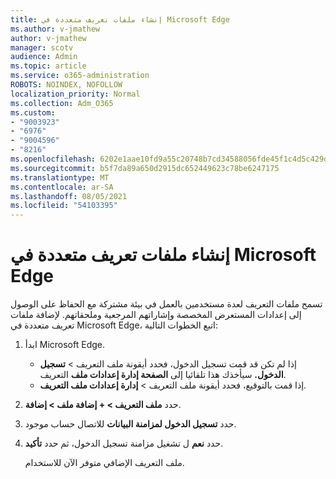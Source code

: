 ```yaml
---
title: إنشاء ملفات تعريف متعددة في Microsoft Edge
ms.author: v-jmathew
author: v-jmathew
manager: scotv
audience: Admin
ms.topic: article
ms.service: o365-administration
ROBOTS: NOINDEX, NOFOLLOW
localization_priority: Normal
ms.collection: Adm_O365
ms.custom:
- "9003923"
- "6976"
- "9004596"
- "8216"
ms.openlocfilehash: 6202e1aae10fd9a55c20748b7cd34588056fde45f1c4d5c429da651f7a9bb6a7
ms.sourcegitcommit: b5f7da89a650d2915dc652449623c78be6247175
ms.translationtype: MT
ms.contentlocale: ar-SA
ms.lasthandoff: 08/05/2021
ms.locfileid: "54103395"
---
```

# <a name="create-multiple-profiles-in-microsoft-edge"></a>إنشاء ملفات تعريف متعددة في Microsoft Edge

تسمح ملفات التعريف لعدة مستخدمين بالعمل في بيئة مشتركة مع الحفاظ على الوصول إلى إعدادات المستعرض المخصصة وإشاراتهم المرجعية وملحقاتهم. لإضافة ملفات تعريف متعددة في Microsoft Edge، اتبع الخطوات التالية:

1. ابدأ Microsoft Edge.
    - إذا لم تكن قد قمت تسجيل الدخول، فحدد أيقونة ملف التعريف > **تسجيل الدخول.** سيأخذك هذا تلقائيا إلى **الصفحة إدارة إعدادات ملف** التعريف.
    - إذا قمت بالتوقيع، فحدد أيقونة ملف التعريف > **إدارة إعدادات ملف التعريف**.
2. حدد **ملف التعريف > + إضافة ملف > إضافة**.
3. حدد **تسجيل الدخول لمزامنة البيانات** للاتصال حساب موجود.
4. حدد **نعم** ل تشغيل مزامنة تسجيل الدخول، ثم حدد **تأكيد**.

    ملف التعريف الإضافي متوفر الآن للاستخدام.

